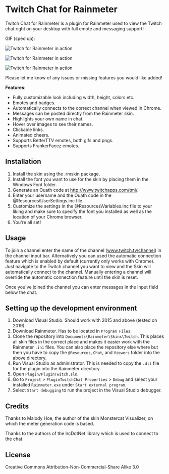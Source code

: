 # Twitch Chat for Rainmeter

Twitch Chat for Rainmeter is a plugin for Rainmeter used to view the Twitch chat
right on your desktop with full emote and messaging support!

GIF (sped up):

![Twitch for Rainmeter in action](https://thumbs.gfycat.com/MetallicNeatBackswimmer-size_restricted.gif)

![Twitch for Rainmeter in action](http://i.imgur.com/ZoSM5jq.png)

![Twitch for Rainmeter in action](http://i.imgur.com/6VKLr5a.png)


Please let me know of any issues or missing features you would like added!

**Features**:
* Fully customizable look including width, height, colors etc.
* Emotes and badges.
* Automatically connects to the correct channel when viewed in Chrome.
* Messages can be posted directly from the Rainmeter skin.
* Highlights your own name in chat.
* Hover over images to see their names.
* Clickable links.
* Animated cheers.
* Supports BetterTTV emotes, both gifs and pngs.
* Supports FrankerFacez emotes.

## Installation

1. Install the skin using the .rmskin package.
2. Install the font you want to use for the skin by placing them in the Windows Font folder.
3. Generate an Ouath code at http://www.twitchapps.com/tmi/.
4. Enter your username and the Ouath code in the @Resources\UserSettings.inc file.
5. Customize the settings in the @Resources\Variables.inc file to your liking and make sure to specify the font you installed as well as the location of your Chrome browser.
6. You're all set!

## Usage

To join a channel enter the name of the channel (www.twitch.tv/channel) in the channel input bar.
Alternatively you can used the automatic connection feature which is enabled by default (currently only works with Chrome).
Just navigate to the Twitch channel you want to view and the Skin will automatically connect to the channel.
Manually entering a channel will override the automatic connection feature until the skin is reset.

Once you've joined the channel you can enter messages in the input field below the chat.

## Setting up the development environment

1. Download Visual Studio. Should work with 2015 and above (tested on 2019).
2. Download Rainmeter. Has to be located in `Program Files`.
3. Clone the repository into `Documents\Rainmeter\Skins\Twitch`. This places all skin files in the correct place and makes it easier work with the Rainmeter `.ini` files. You can also place the repository else where but then you have to copy the `@Resources`, `Chat`, and `Viewers` folder into the above directory. 
4. Run Visual Studio as administrator. This is needed to copy the `.dll` file for the plugin into the Rainmeter directory.
5. Open `Plugin/PluginTwitch.sln`.
6. Go to `Project` > `PluginTwitchChat Properties` > `Debug` and select your installed `Rainmeter.exe` under `Start external program`.
7. Select `Start debugging` to run the project in the Visual Studio debugger.

## Credits

Thanks to Malody Hoe, the author of the skin Monstercat Visualizer, on which the meter generation code is based.

Thanks to the authors of the IrcDotNet library which is used to connect to the chat.

## License

Creative Commons Attribution-Non-Commercial-Share Alike 3.0
